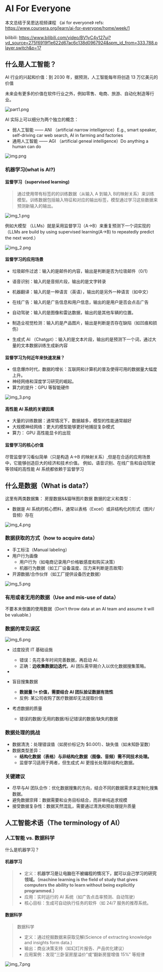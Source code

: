 # AI For Everyone
本文总结于吴恩达视频课程 《ai for everyone》
refs: https://www.coursera.org/learn/ai-for-everyone/home/week/1

bilibili: https://www.bilibili.com/video/BV1yC4y127uj?vd_source=275f6919f1e622d67ac6c138d0967924&spm_id_from=333.788.player.switch&p=17

## 什么是人工智能？
AI 行业的兴起和价值：到 2030 年，据预测，人工智能每年将创造 13 万亿美元的价值

未来会有更多的价值在软件行业之外，例如零售、电商、旅游、自动化制造等行业。

![part1.png](part1.png)

AI 实际上可以细分为两个独立的概念：

- 弱人工智能 —— ANI （artificial narrow intelligence）E.g., smart speaker, self-driving car web search, AI in farming and factories
- 通用人工智能 —— AGI （artificial geneal intelligence）Do anything a human can do

![img.png](img.png)

### 机器学习(what is AI?)

#### 监督学习（supervised learning)
> 通过使用带有标签的的训练数据（从输入 A 到输入 B的映射关系）来训练模型。训练数据包括输入特征和对应的输出标签，模型通过学习这些数据来预测新输入的输出。

![img_1.png](img_1.png)

例如大模型 （LLMs）就是采用监督学习（A->B）来重复预测下一个词实现的（LLMs are build by using supervised learning(A->B) to repeatedly predict the next word.）

![img_2.png](img_2.png)

#### 监督学习的应用场景
- 垃圾邮件过滤：输入的是邮件的内容，输出是判断是否为垃圾邮件（0/1）
- 语音识别：输入的是音频片段，输出的是文字转录
- 机器翻译：输入的是一种语言（英语），输出的是另外一种语言（如中文）
- 在线广告：输入的是广告信息和用户信息，输出的是用户是否会点击广告
- 自动驾驶：输入的是图像和雷达数据，输出的是其他车辆的位置。
- 制造业视觉检测：输入的是产品图片，输出是判断是否存在缺陷（如凹痕和损伤）

- 生成式 AI （Chatgpt）：输入的是文本片段，输出的是预测下一个词，通过大量的文本数据训练生成新内容

#### 监督学习为何近年来快速发展？
- 信息爆炸时代，数据的增长：互联网和计算机的普及使得可用的数据量大幅度上升。
- 神经网络和深度学习研究的崛起。
- 算力的提升：GPU 等智能硬件

![img_3.png](img_3.png)

#### 高性能 AI 系统的关键因素
- 大量的训练数据：通常情况下，数据越多，模型的性能通常越好
- 大规模神经网络：更大的模型能够更好地捕捉复杂模式
- 算力： GPU 高性能显卡的出现

#### 监督学习的核心价值
尽管监督学习看似简单（只是构造 A->B 的映射关系）,但是在合适的应用场景中，它能够创造巨大的经济和技术价值。
例如，语音识别、在线广告和自动驾驶等领域的高性能 AI 系统都依赖于监督学习


## 什么是数据（What is data?）
这里有两类数据集：
房屋数据&&猫咪图片数据
数据的定义和类型：
- 数据是 AI 系统的核心燃料，通常以表格（Excel）或非结构化的形式（图片/音频）存在


![img_4.png](img_4.png)

### 数据获取的方式（how to acquire data）
- 手工标注（Manual labeling）
- 用户行为画像
  - 用户行为（如电商记录用户价格敏感度和购买决策）
  - 机器行为数据（如工厂设备温度、压力来判断是否故障）
- 开源数据/合作伙伴（如工厂提供设备历史数据）

![img_5.png](img_5.png)

### 有用或者无用的数据（Use and mis-use of data）
不要本末倒置的使用数据（Don't throw data at an AI team and assume it will be valuable.）

### 数据的常见误区
![img_6.png](img_6.png)

- 过度投资 IT 基础设施
  - 错误：先花多年时间完善数据，再启动 AI.
  - 正确：**边收集数据边迭代**，AI 团队需早期介入以优化数据搜集策略。
- 
- 盲目搜集数据
  - **数据量 != 价值，需要结合 AI 团队验证数据有效性**
  - 反例: 某公司收购了医疗数据却无法提取价值

- 考虑数据的质量
  - 错误的数据/无用的数据/标记错误的数据/缺失的数据

### 数据处理的挑战

- 数据清洗：处理错误值（如房价标记为 $0.001）、缺失值（如未知卧室数）
- 数据类型差异：
  - **结构化数据（表格）与非结构化数据（图像、音频）需不同技术处理。**
  - 监督学习适用于两者，但生成式 AI 更擅长处理非结构化数据。

### 关键建议

- 尽早与AI 团队合作：优化数据搜集的方向，结合不同的数据需求来定制化搜集数据。
- 避免数据崇拜：数据需要和业务目标结合，而非单纯追求规模
- 接受数据复杂性：数据天然混乱，需要通过清洗和预处理提升质量

## 人工智能术语（The terminology of AI）

### 人工智能 vs. 数据科学
什么是机器学习？

#### 机器学习
> - 定义：**机器学习是让电脑在不被编程的情况下，就可以自己学习的研究领域。（machine learning is the field of study
> that gives computers the ability to learn without being explicitly programmed.）**
> - 应用：实时运行的 AI 系统（如广告点击率预测、自动驾驶）
> - 核心目标：生成可自动执行任务的软件（如 24/7 服务的推荐系统。

#### 数据科学
> 数据科学
> - 定义：通过挖掘数据来获取见解(Science of extracting knowledge and insights form data.)
> - 输出：商业决策支持（如幻灯片报告、产品优化建议）
> - 应用案例：发现“三卧室房屋溢价”或“翻新房屋增值 15%” 等规律

![img_7.png](img_7.png)





